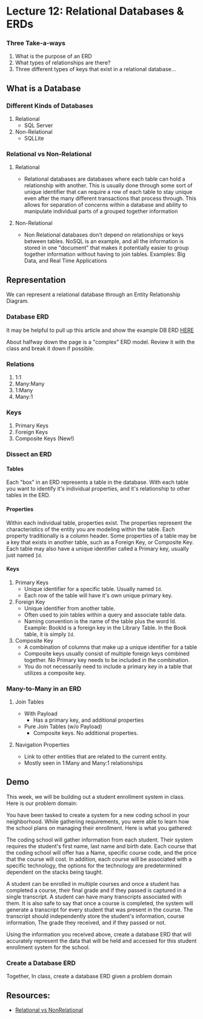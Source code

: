 # Lecture 12: Relational Databases & ERDs

### Three Take-a-ways
1. What is the purpose of an ERD
2. What types of relationships are there?
3. Three different types of keys that exist in a relational database...

## What is a Database

### Different Kinds of Databases
1. Relational
	- SQL Server
2. Non-Relational
	- SQLLite

### Relational vs Non-Relational

1. Relational
	- Relational databases are databases where each table can hold a relationship with another. This is usually done through some sort of unique identifier that can require a row of each table to stay unique even after the many different transactions that process through. This allows for separation of concerns within a database and ability to manipulate individual parts of a grouped together information

2. Non-Relational
	- Non Relational databases don't depend on relationships or keys between tables. NoSQL is an example, and all the information is stored in one "document" that makes it potentially easier to group together information without having to join tables. 
	Examples: Big Data, and Real Time Applications

## Representation
We can represent a relational database through an Entity Relationship Diagram. 
	
### Database ERD

It may be helpful to pull up this article and show the example DB ERD [HERE](https://docs.microsoft.com/en-us/aspnet/core/data/ef-mvc/complex-data-model?view=aspnetcore-2.0)

About halfway down the page is a "complex" ERD model. Review it with the class and break it down if possible.

### Relations
1. 1:1
2. Many:Many
3. 1:Many
4. Many:1

### Keys
1. Primary Keys
2. Foreign Keys
3. Composite Keys (New!)


### Dissect an ERD

#### Tables
Each "box" in an ERD represents a table in the database. With each table you want to identify it's individual properties, and it's relationship to other tables in the ERD. 
 
#### Properties
Within each individual table, properties exist. The properties represent the characteristics of the entity you are modeling within the table. Each property traditionally is a column header. Some properties of a table may be a key that exists in another table, such as a Foreign Key, or Composite Key. Each table may also have a unique identifier called a Primary key, usually just named `Id`. 

#### Keys
1. Primary Keys
	 - Unique identifier for a specific table. Usually named `Id`.
	 - Each row of the table will have it's own unique primary key.
2. Foreign Key
	- Unique identifier from another table.
	- Often used to join tables within a query and associate table data. 
	- Naming convention is the name of the table plus the word Id. Example: BookId is a foreign key in the Library Table. In the Book table, it is simply `Id`. 
3. Composite Key
	- A combination of columns that make up a unique identifier for a table
	- Composite keys usually consist of multiple foreign keys combined together. No Primary key needs to be included in the combination. 
	- You do not necessarily need to include a primary key in a table that utilizes a composite key.


### Many-to-Many in an ERD

1. Join Tables
	- With Payload
		- Has a primary key, and additional properties
	- Pure Join Tables (w/o Payload)
		- Composite keys. No additional properties.

1. Navigation Properties
	- Link to other entities that are related to the current 
    entity.
	- Mostly seen in 1:Many and Many:1 relationships

## Demo

This week, we will be building out a student enrollment system 
in class. Here is our problem domain:

You have been tasked to create a system for a new coding school 
in your neighborhood. While gathering requirements, 
you were able to learn how the school plans on managing their 
enrollment. Here is what you gathered: 

The coding school will gather information from each student. 
Their system requires the student's first name, last name and 
birth date. 
Each course that the coding school will offer has a Name, 
specific course code, and the price that the course will cost.
In addition, each course will be associated with a specific technology,
the options for the technology are predetermined dependent on the 
stacks being taught. 
 
A student can be enrolled in multiple courses and once a student
has completed a course, their final grade and if they passed 
is captured in a single transcript. A student can have many transcripts
associated with them. It is also safe to say 
that once a course is completed, the system will generate a 
transcript for every student that was present in the course. 
The transcript should independently store the student's information,
course information, The grade they received, and if they passed or not. 


Using the information you received above, create a database 
ERD that will accurately represent the data that will be 
held and accessed for this student enrollment system for the 
school. 

### Create a Database ERD

Together, In class, create a database ERD given a problem 
domain


## Resources:
- [Relational vs NonRelational](https://www.jamesserra.com/archive/2015/08/relational-databases-vs-non-relational-databases/)
